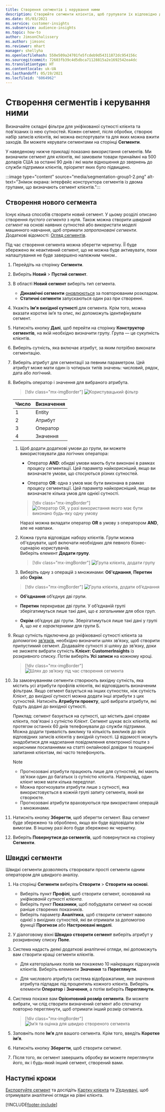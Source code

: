 ```yaml
---
title: Створення сегментів і керування ними
description: Створюйте сегменти клієнтів, щоб групувати їх відповідно до різних атрибутів.
ms.date: 05/03/2021
ms.service: customer-insights
ms.subservice: audience-insights
ms.topic: how-to
author: JimsonChalissery
ms.author: jimsonc
ms.reviewer: mhart
manager: shellyha
ms.openlocfilehash: 550e509a24701fe5fcdeb9d54311872dc954156c
ms.sourcegitcommit: 72603fb39c4d5dbca71128815a2e1692542ea4dc
ms.translationtype: HT
ms.contentlocale: uk-UA
ms.lasthandoff: 05/19/2021
ms.locfileid: "6064962"
---
```

# <a name="create-and-manage-segments"></a>Створення сегментів і керування ними

Визначайте складні фільтри для уніфікованої сутності клієнта та пов'язаних із нею сутностей. Кожен сегмент, після обробки, створює набір записів клієнтів, які можна експортувати та для яких можна вжити заходів. Ви можете керувати сегментами на сторінці **Сегменти**. 

У наведеному нижче прикладі показано використання сегментів. Ми визначили сегмент для клієнтів, які замовили товари принаймні на 500 доларів США за останні 90 днів *і* які мали відношення до звернень до служби підтримки клієнтів, пріоритет яких було підвищено.

:::image type="content" source="media/segmentation-group1-2.png" alt-text="Знімок екрана: інтерфейс конструктора сегментів із двома групами, що визначають сегмент клієнтів.":::

## <a name="create-a-new-segment"></a>Створення нового сегмента

Існує кілька способів створити новий сегмент. У цьому розділі описано створення *пустого сегмента* з нуля. Також можна створити *швидкий сегмент* на основі наявних сутностей або використати моделі машинного навчання, щоб отримати *запропоновані сегменти*. Додаткові відомості: [Огляд сегментів](segments.md).

Під час створення сегмента можна зберегти чернетку. ЇЇ буде збережено як неактивний сегмент, що не можна буде активувати, поки налаштування не буде завершено належним чином..

1. Перейдіть на сторінку **Сегменти**.

1. Виберіть **Новий** > **Пустий сегмент**.

1. В області **Новий сегмент** виберіть тип сегмента.

   - **Динамічні сегменти** [оновлюються](segments.md#refresh-segments) за повторюваним розкладом.
   - **Статичні сегменти** запускаються один раз при створенні.

1. Укажіть **Ім'я вихідної сутності** для сегмента. Крім того, можна вказати коротке ім’я та опис, які допоможуть ідентифікувати сегмент.

1. Натисніть кнопку **Далі**, щоб перейти на сторінку **Конструктор сегментів**, на якій необхідно визначити групу. Група — це сукупність клієнтів.

1. Виберіть сутність, яка включає атрибут, за яким потрібно виконати сегментацію.

1. Виберіть атрибут для сегментації за певним параметром. Цей атрибут може мати один із чотирьох типів значень: числовий, рядок, дата або логічний.

1. Виберіть оператор і значення для вибраного атрибута.

   > [!div class="mx-imgBorder"]
   > ![Користувацький фільтр](media/customer-group-numbers.png "Фільтр групи «Клієнт»")

   |Число |Визначення  |
   |---------|---------|
   |1     |Entity          |
   |2     |Атрибут          |
   |3    |Оператор         |
   |4    |Значення         |

   1. Щоб додати додаткові умови до групи, ви можете використовувати два логічних оператора:

      - Оператор **AND**: обидві умови мають бути виконані в рамках процесу сегментації. Цей параметр найкорисніший, якщо ви визначаєте умови, що стосуються різних сутностей.

      - Оператор **OR**: одна з умов має бути виконана в рамках процесу сегментації. Цей параметр найкорисніший, якщо ви визначаєте кілька умов для однієї сутності.

      > [!div class="mx-imgBorder"]
      > ![Оператор OR, у разі використання якого має бути виконано будь-яку одну умову](media/segmentation-either-condition.png "Оператор OR, у разі використання якого має бути виконано будь-яку одну умову")

      Наразі можна вкладати оператор **OR** в умову з оператором **AND**, але не навпаки.

   1. Кожна група відповідає набору клієнтів. Групи можна об'єднувати, щоб включати необхідних для певного бізнес-сценарію користувачів.    
   Виберіть елемент **Додати групу**.

      > [!div class="mx-imgBorder"]
      > ![Група клієнта, додати групу](media/customer-group-add-group.png "Група клієнта, додати групу")

   1. Виберіть одну з операцій з множинами: **Об'єднання**, **Перетин** або **Окрім**.

   > [!div class="mx-imgBorder"]
   > ![Група клієнта, додати об’єднання](media/customer-group-union.png "Група клієнта, додати об’єднання")

   - **Об’єднання** об’єднує дві групи.

   - **Перетин** перекриває дві групи. У об’єднаній групі зберігатимуться лише такі дані, що *є загальними* для обох груп.

   - **Окрім** об’єднує дві групи. Зберігатимуться лише такі дані у групі А, що *не є характерними* для групи Б.

1. Якщо сутність підключена до уніфікованої сутності клієнта за допомогою [зв’язків](relationships.md), необхідно визначити шлях зв’язку, щоб створити припустимий сегмент. Додавайте сутності зі шляху до зв’язку, доки не зможете вибрати сутність **Клієнт: CustomerInsights** із розкривного списку. Потім виберіть **Усі записи** на кожному кроці.

   > [!div class="mx-imgBorder"]
   > ![Шлях до зв’язку під час створення сегмента](media/segments-multiple-relationships.png "Шлях до зв’язку під час створення сегмента")

1. За замовчуванням сегменти створюють вихідну сутність, яка містить усі атрибути профілів клієнтів, які відповідають визначеним фільтрам. Якщо сегмент базується на інших сутностях, ніж сутність *Клієнт*, до вихідної сутності можна додати інші атрибути з цих сутностей. Натисніть **Атрибути проекту**, щоб вибрати атрибути, які будуть додані до вихідної сутності.  
  
   Приклад: сегмент базується на сутності, що містить дані справи клієнта, пов'язані з сутністю *Клієнт*. Сегмент шукає всіх клієнтів, які протягом останніх 60 днів телефонували до служби підтримки. Можна додати тривалість виклику та кількість викликів до всіх відповідних записів клієнтів у вихідній сутності. Ці відомості можуть знадобитися для надсилання повідомлення електронної пошти з корисними посиланнями на статті онлайнової довідки та поширені запитання клієнтам, які часто телефонують.

   > [!NOTE]
   > - Прогнозовані атрибути працюють лише для сутностей, які мають зв'язки один до багатьох із сутністю клієнта. Наприклад, один клієнт може мати кілька передплат.
   > - Можна прогнозувати атрибути лише з сутності, яка використовується в кожній групі запиту сегмента, який ви створюєте.
   > - Прогнозовані атрибути враховуються при використанні операцій з множинами.

1. Натисніть кнопку **Зберегти**, щоб зберегти сегмент. Ваш сегмент буде збережено та оброблено, якщо він буде відповідати всім вимогам. В іншому разі його буде збережено як чернетку.

1. Виберіть **Повернутися до сегментів**, щоб повернутися на сторінку **Сегменти**.



## <a name="quick-segments"></a>Швидкі сегменти

Швидкі сегменти дозволяють створювати прості сегменти одним оператором для швидкого аналізу.

1. На сторінці **Сегменти** виберіть **Створити** > **Створити на основі**.

   - Виберіть пункт **Профілі**, щоб створити сегмент, оснований на *уніфікованій сутності клієнта*.
   - Виберіть пункт **Показники**, щоб побудувати сегмент на основі раніше створених показників.
   - Виберіть параметр **Аналітика**, щоб створити сегмент навколо однієї з вихідних сутностей, які ви отримали за допомогою функції **Прогнози** або **Настроювані моделі**.

2. У діалоговому вікні **Швидко створити сегмент** виберіть атрибут у розкривному списку **Поле**.

3. Система надасть деякі додаткові аналітичні огляди, які допоможуть вам створити кращі сегменти клієнтів.
   - Для категоріальних полів ми покажемо 10 найкращих підрахунків клієнтів. Виберіть елементи **Значення** та **Переглянути**.

   - Для числового атрибута система відображатиме, яке значення атрибута підпадає під процентиль кожного клієнта. Виберіть елементи **Оператор** і **Значення**, а потім виберіть **Переглянути**.

4. Система покаже вам **Орієнтовний розмір сегмента**. Ви можете вибрати, чи слід створити визначений сегмент або спочатку повторно переглянути, щоб отримати інший розмір сегмента.

    > [!div class="mx-imgBorder"]
    > ![Ім’я та оцінка для швидко створеного сегмента](media/quick-segment-name.png "Ім’я та оцінка для швидко створеного сегмента")

5. Заповніть поле **Ім’я** для вашого сегмента. Крім того, введіть **Коротке ім’я**.

6. Натисніть кнопку **Зберегти**, щоб створити сегмент.

7. Після того, як сегмент завершить обробку ви можете переглянути його, як і будь-який інший сегмент, створений вами.

## <a name="next-steps"></a>Наступні кроки

[Експортуйте сегмент](export-destinations.md) та дослідіть [Картку клієнта](customer-card-add-in.md) та [З’єднувачі](export-power-bi.md), щоб отримувати аналітичні огляди на рівні клієнта.

[!INCLUDE[footer-include](../includes/footer-banner.md)]
